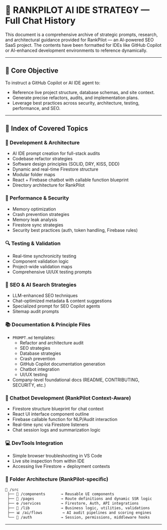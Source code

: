 # 💬 RANKPILOT AI IDE STRATEGY — Full Chat History

This document is a comprehensive archive of strategic prompts, research, and architectural guidance provided for RankPilot — an AI-powered SEO SaaS project. The contents have been formatted for IDEs like GitHub Copilot or AI-enhanced development environments to reference dynamically.

---

## 🧠 Core Objective

To instruct a GitHub Copilot or AI IDE agent to:

- Reference live project structure, database schemas, and site context.
- Generate precise refactors, audits, and implementation plans.
- Leverage best practices across security, architecture, testing, performance, and SEO.

---

## 🧭 Index of Covered Topics

### 🔧 Development & Architecture

- AI IDE prompt creation for full-stack audits
- Codebase refactor strategies
- Software design principles (SOLID, DRY, KISS, DDD)
- Dynamic and real-time Firestore structure
- Modular folder maps
- React + Firebase chatbot with callable function blueprint
- Directory architecture for RankPilot

### 🚀 Performance & Security

- Memory optimization
- Crash prevention strategies
- Memory leak analysis
- Firestore sync strategies
- Security best practices (auth, token handling, Firebase rules)

### 🔍 Testing & Validation

- Real-time synchronicity testing
- Component validation logic
- Project-wide validation maps
- Comprehensive UI/UX testing prompts

### 🧩 SEO & AI Search Strategies

- LLM-enhanced SEO techniques
- Chat-optimized metadata & content suggestions
- Specialized prompt for SEO Copilot agents
- Sitemap audit prompts

### 📚 Documentation & Principle Files

- `PROMPT.md` templates:
  - Refactor and architecture audit
  - SEO strategies
  - Database strategies
  - Crash prevention
  - GitHub Copilot documentation generation
  - Chatbot integration
  - UI/UX testing
- Company-level foundational docs (README, CONTRIBUTING, SECURITY, etc.)

### 🧠 Chatbot Development (RankPilot Context-Aware)

- Firestore structure blueprint for chat context
- React UI interface component outline
- Firebase callable function for NLP/Audit interaction
- Real-time sync via Firestore listeners
- Chat session logs and summarization logic

### 💻 DevTools Integration

- Simple browser troubleshooting in VS Code
- Live site inspection from within IDE
- Accessing live Firestore + deployment contexts

### 📁 Folder Architecture (RankPilot-specific)

```txt
📁 /src
 ├── 🧩 /components       → Reusable UI components
 ├── 📜 /pages            → Route definitions and dynamic SSR logic
 ├── ⚙️ /services         → Firestore, Auth, API integrations
 ├── 🧠 /lib              → Business logic, utilities, validations
 ├── 📊 /ai/flows         → AI audit pipelines and scoring engines
 └── 🔐 /auth             → Session, permissions, middleware hooks
```

---

